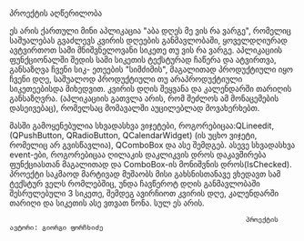 პროექტის აღწერილობა


 ეს არის ქართული მინი აპლიკაცია "აბა დღეს მე ვის რა ვარგე", რომელიც საშუალებას გვაძლევს კვირის
დღეების განმავლობაში, ყოველდღიურად ავტვირთოთ სამი მნიშვნელოვანი სიკეთე თუ ვის რა ვარგე.
აპლიკაციის ფუნქციონალში შედის სამი სიკეთის ტექსტურად ჩაწერა და ატვირთვა, განსაზღვა ჩვენი სიკ-
ეთეების "სიმძიმის", მაგალითად პროდუქტიული იყო ჩვენი დღე, საშუალოდ პროდუქტიული თუ არაპროდუქტიული
სიკეთეებისდა მიხედვით. კვირის დღის შეყვანა და კალენდარში თარიღის განსაზღვრა. (აპლიკაციის გათვლა არის, რომ
შეძლოს ამ მონაცემების დასეივებაც), რომელსაც მომავალში აუცილებლად მოვახერხებთ.

  მასში გამოყენებულია სხვადასხვა ვიჯეტები, როგორებიცაა:QLineedit, (QPushButton, QRadioButton, QCalendarWidget)
(ის უცხო ვიჯეტი, რომელიც არ გვისწავლია), QComboBox და ასე შემდგებ. ასევე სხვადასხვა event-ები, როგორებიცაა
ღილაკის დაკლიკვის დროს დაკავშირება ფუნქციასთან მაგალითად და ComboBox-ის მონიშვნის დროს(IsChecked).
  პროექტი საკმაოდ მარტივად მუშაობს მისი გახსნისთანავე ვხედავთ სამ ტექსტურ ველს რომლებშიც, უნდა
ჩავწეროტ დღის განმავლობაში შესრულებული 3 სიკეთე, შემდეგ ავირჩიოთ კვირის დღე, კალენდარში თარიღი და სიკეთის
ასე ვთვათ წონა. სულ ეს არის.

                                                              პროექტის ავტორი: გიორგი ფორჩხიძე
